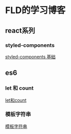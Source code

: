 # FLD的学习博客
## react系列
### styled-components
[styled-components 基础](https://github.com/zhengjinmda/blog/blob/master/articles/react%E7%B3%BB%E5%88%97/styled-components.md)
## es6
### let 和 count
[let和count](https://github.com/zhengjinmda/blog/blob/master/articles/es6/let%E5%92%8Cconst.md)
### 模板字符串
[模板字符串]()